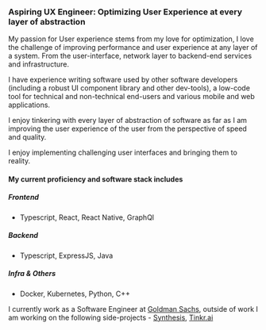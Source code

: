 ### Aspiring UX Engineer: Optimizing User Experience at every layer of abstraction

My passion for User experience stems from my love for optimization, I love the challenge of improving performance and user experience at any layer of a system. From the user-interface, network layer to backend-end services and infrastructure. 

I have experience writing software used by other software developers (including a robust UI component library and other dev-tools), a low-code tool for technical and non-technical end-users and various mobile and web applications.

I enjoy tinkering with every layer of abstraction of software as far as I am improving the user experience of the user from the perspective of speed and quality.

I enjoy implementing challenging user interfaces and bringing them to reality.

#### My current proficiency and software stack includes 
##### Frontend 
- Typescript, React, React Native, GraphQl
##### Backend
- Typescript, ExpressJS, Java
##### Infra & Others
- Docker, Kubernetes, Python, C++

I currently work as a Software Engineer at [Goldman Sachs](https://www.goldmansachs.com/), outside of work I am working on the following side-projects - [Synthesis](https://synthesisapp.com/), [Tinkr.ai](http://www.tinkr.ai/)
